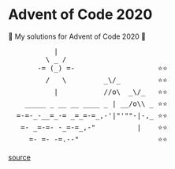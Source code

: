 # Advent of Code 2020

🎄 My solutions for Advent of Code 2020 🎄

<pre>
           |
         \ _ /
       -= (_) =-                    ⭐️⭐️
         /   \         _\/_         ⭐️⭐️
           |           //o\  _\/_   ⭐️⭐️
    _____ _ __ __ ____ _ | __/o\\ _ ⭐️⭐️
  =-=-_-__=_-= _=_=-=_,-'|"'""-|-,_ ⭐️⭐️
   =- _=-=- -_=-=_,-"          |    ⭐️⭐️
     =- =- -=.--"                   ⭐️⭐️
</pre>

[source](https://asciiart.website/index.php?art=nature/beach)
